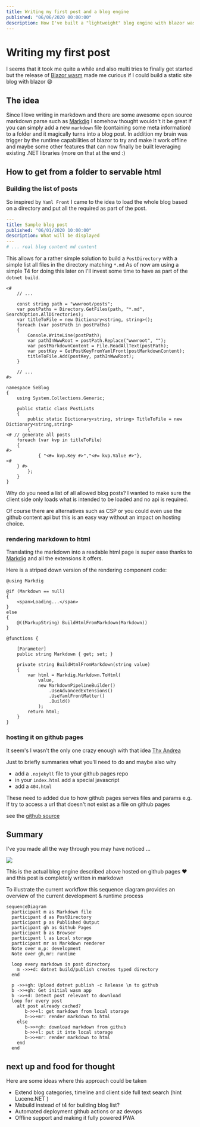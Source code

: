 ```yaml
---
title: Writing my first post and a blog engine
published: "06/06/2020 00:00:00"
description: How I've built a "lightweight" blog engine with blazor wasm and how to host it on github pages. In oder words a minimalistic approach to host a blog.
---
```


# Writing my first post

I seems that it took me quite a while and also multi tries to finally get started but the release of [Blazor wasm](https://devblogs.microsoft.com/aspnet/blazor-webassembly-3-2-0-now-available/) made me curious if I could build a static site blog with blazor :smile:

## The idea

Since I love writing in markdown and there are some awesome open source markdown parse such as [Markdig](https://github.com/lunet-io/markdig) I somehow thought wouldn't it be great if you can simply add a new `markdown` file (containing some meta information) to a folder and it magically turns into a blog post. 
In addition my brain was trigger by the runtime capabilities of blazor to try and make it work offline and maybe some other features that can now finally be built leveraging existing .NET libraries (more on that at the end :) 



## How to get from a folder to servable html

### Building the list of posts
So inspired by `Yaml Front` I came to the idea to load the whole blog based on a directory and put all the required as part of the post.

``` yaml
---
title: Sample blog post
published: "06/01/2020 10:00:00"
description: What will be displayed 
---
# ... real blog content md content

```

This allows for a rather simple solution to build a `PostDirectory` with a simple list all files in the directory matching `*.md`
As of now am using a simple T4 for doing this later on I'll invest some time to have as part of the `dotnet build`.

``` t4
<#
    // ...

    const string path = "wwwroot/posts";
    var postPaths = Directory.GetFiles(path, "*.md", SearchOption.AllDirectories);
    var titleToFile = new Dictionary<string, string>();
    foreach (var postPath in postPaths)
    {
        Console.WriteLine(postPath);
        var pathInWwwRoot = postPath.Replace("wwwroot", "");
        var postMarkdownContent = File.ReadAllText(postPath);
        var postKey = GetPostKeyFromYamlFront(postMarkdownContent);
        titleToFile.Add(postKey, pathInWwwRoot);
    }

    // ... 
#>

namespace SeBlog
{
    using System.Collections.Generic;

    public static class PostLists
    {
        public static Dictionary<string, string> TitleToFile = new Dictionary<string,string>
        {
<# // generate all posts
    foreach (var kvp in titleToFile)
    {
#>
            { "<#= kvp.Key #>","<#= kvp.Value #>"},
<#
    } #>
        };
    }
}
```
 Why do you need a list of all allowed blog posts? 
 I wanted to make sure the client side only loads what is intended to be loaded and no api is required.
 
 
 Of course there are alternatives such as CSP or you could even use the github content api but this is an easy way without an impact on hosting choice.

### rendering markdown to html

Translating the markdown into a readable html page is super ease thanks to [Markdig](https://github.com/lunet-io/markdig) and all the extensions it offers.

Here is a striped down version of the rendering component code:

```razor
@using Markdig

@if (Markdown == null)
{
    <span>Loading...</span>
}
else
{
    @((MarkupString) BuildHtmlFromMarkdown(Markdown))
}

@functions {

    [Parameter]
    public string Markdown { get; set; }

    private string BuildHtmlFromMarkdown(string value)
    {
        var html = Markdig.Markdown.ToHtml(
            value,
            new MarkdownPipelineBuilder()
                .UseAdvancedExtensions()
                .UseYamlFrontMatter()
                .Build()
            );
        return html;
    }
}
```

### hosting it on github pages

It seem's I wasn't the only one crazy enough with that idea [Thx Andrea](https://dev.to/cirio/hosting-blazor-webassembly-app-on-github-pages-137k)

Just to briefly summaries what you'll need to do and maybe also why
- add a `.nojekyll` file  to your github pages repo
- in your `index.html` add a special javascript 
- add a `404.html`

These need to added due to how github pages serves files and params e.g. If  try to access a url that doesn't not exist as a file on github pages

see the [github source](https://github.com/SbiCA/SeBlog)

## Summary

I've you made all the way through you may have noticed ... 

![](https://media.giphy.com/media/d3Kq5w84bzlBLVDO/source.gif)

This is the actual blog engine described above hosted on github pages :heart: and this post is completely written in markdown 

To illustrate the current workflow this sequence diagram provides an overview of the current development & runtime process

```mermaid
sequenceDiagram
  participant m as Markdown file 
  participant d as PostDirectory 
  participant p as Published Output
  participant gh as Github Pages 
  participant b as Browser
  participant l as Local storage
  participant mr as Markdown renderer
  Note over m,p: development 
  Note over gh,mr: runtime

  loop every markdown in post directory
    m ->>+d: dotnet build/publish creates typed directory
  end

  p ->>+gh: Upload dotnet publish -c Release \n to github
  b ->>+gh: Get initial wasm app
  b ->>+d: Detect post relevant to download
  loop for every post
    alt post already cached?
       b->>+l: get markdown from local storage
       b->>+mr: render markdown to html
    else
       b->>+gh: download markdown from github
       b->>+l: put it into local storage
       b->>+mr: render markdown to html
    end
  end

```

## next up and food for thought

Here are some ideas where this approach could be taken
- Extend blog categories, timeline and client side full text search (hint Lucene.NET )
- Msbuild instead of t4 for building blog list?
- Automated deployment github actions or az devops
- Offline support and making it fully powered PWA
